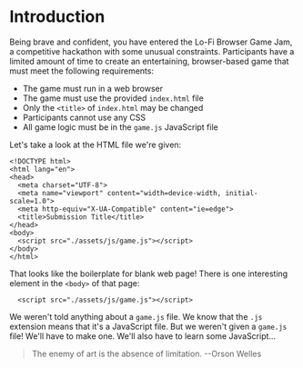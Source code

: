 Introduction
===
Being brave and confident, you have entered the Lo-Fi Browser Game Jam, a
competitive hackathon with some unusual constraints. Participants have a limited
amount of time to create an entertaining, browser-based game that must meet the
following requirements:
  - The game must run in a web browser
  - The game must use the provided `index.html` file
  - Only the `<title>` of `index.html` may be changed
  - Participants cannot use any CSS
  - All game logic must be in the `game.js` JavaScript file

Let's take a look at the HTML file we're given:

```
<!DOCTYPE html>
<html lang="en">
<head>
  <meta charset="UTF-8">
  <meta name="viewport" content="width=device-width, initial-scale=1.0">
  <meta http-equiv="X-UA-Compatible" content="ie=edge">
  <title>Submission Title</title>
</head>
<body>
  <script src="./assets/js/game.js"></script>
</body>
</html>
```

That looks like the boilerplate for blank web page! There is one interesting
element in the `<body>` of that page:

```
  <script src="./assets/js/game.js"></script>
```

We weren't told anything about a `game.js` file. We know that the `.js`
extension means that it's a JavaScript file. But we weren't given a `game.js`
file! We'll have to make one. We'll also have to learn some JavaScript...

> The enemy of art is the absence of limitation.
> --Orson Welles




